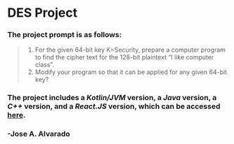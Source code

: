 # DES Project

### The project prompt is as follows:
> 1. For the given 64-bit key K=Security, prepare a computer program to find 
>     the cipher text for the 128-bit plaintext “I like computer class”.
> 2. Modify your program so that it can be applied for any given 64-bit key?

### The project includes a _Kotlin/JVM_ version, a _Java_ version, a _C++_ version, and a _React.JS_ version, which can be accessed [here](http://jaaproductions.tk/projects/des).
### -Jose A. Alvarado

